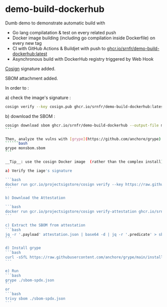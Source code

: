 # demo-build-dockerhub

Dumb demo to demonstrate automatic build with 
- Go lang compilatation & test on every related push
- Docker image building (including go compilation inside Dockerfile) on every new tag
- CI with GitHub Actions & Buildjet with push to [ghcr.io/srnfr/demo-build-dockerhub:latest](https://ghcr.io/srnfr/demo-build-dockerhub:latest)
- Asynchronous build with DockerHub registry triggered by Web Hook

[Cosign](https://docs.sigstore.dev/cosign/installation/#container-images) signature added.

SBOM attachment added.

In order to   :

a) check the image's signature : 

```bash
cosign verify --key cosign.pub ghcr.io/srnfr/demo-build-dockerhub:latest
```

b) download the SBOM : 

``````bash
cosign download sbom ghcr.io/srnfr/demo-build-dockerhub --output-file monsbom.sbom
```

Then, analyze the vulns with [grype](https://github.com/anchore/grype) : 
``````bash
grype monsbom.sbom
```

__Tip__: use the cosign Docker image  (rather than the complex install) :

a) Verify the iage's signature

```bash
docker run gcr.io/projectsigstore/cosign verify --key https://raw.githubusercontent.com/srnfr/demo-build-dockerhub/master/cosign.pub ghcr.io/srnfr/demo-build-dockerhub:latest
```

b) Download the Attestation

```bash
docker run gcr.io/projectsigstore/cosign verify-attestation ghcr.io/srnfr/demo-build-dockerhub:v107 --key https://raw.githubusercontent.com/srnfr/demo-build-dockerhub/master/cosign.pub --type spdx > attestation.json
```

c) Extract the SBOM from attestation
```bash
jq -r '.payload' attestation.json | base64 -d | jq -r '.predicate' > sbom-spdx.json
```

d) Install grype 
```bash
curl -sSfL https://raw.githubusercontent.com/anchore/grype/main/install.sh | sh -s -- -b /usr/local/bin
```

e) Run 
```bash
grype ./sbom-spdx.json
```
or 
```bash
trivy sbom ./sbom-spdx.json 
```
